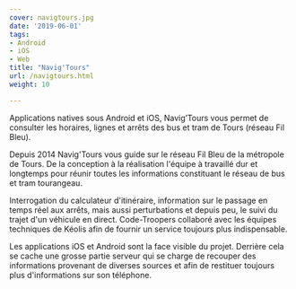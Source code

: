 ```yaml
---
cover: navigtours.jpg
date: '2019-06-01'
tags:
- Android
- iOS
- Web
title: "Navig'Tours"
url: /navigtours.html
weight: 10

---
```


Applications natives sous Android et iOS, Navig’Tours vous permet de consulter les horaires, lignes et arrêts des bus et tram de Tours (réseau Fil Bleu).
<!--more-->

Depuis 2014 Navig'Tours vous guide sur le réseau Fil Bleu de la métropole de Tours.
De la conception à la réalisation l'équipe à travaillé dur et longtemps pour réunir toutes les informations constituant le réseau de bus et tram tourangeau.

Interrogation du calculateur d'itinéraire, information sur le passage en temps réel aux arrêts, mais aussi perturbations et depuis peu, le suivi du trajet d'un véhicule en direct. Code-Troopers collaboré avec les équipes techniques de Kéolis afin de fournir un service toujours plus indispensable.

Les applications iOS et Android sont la face visible du projet. Derrière cela se cache une grosse partie serveur qui se charge de recouper des informations provenant de diverses sources et afin de restituer toujours plus d'informations sur son téléphone.
